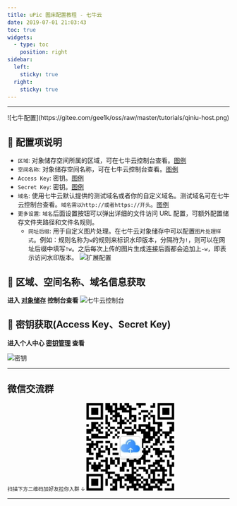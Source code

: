 ```yaml
---
title: uPic 图床配置教程 - 七牛云
date: 2019-07-01 21:03:43
toc: true
widgets:
  - type: toc
    position: right
sidebar:
  left:
    sticky: true
  right:
    sticky: true
---
```


<hr>
![七牛配置](https://gitee.com/gee1k/oss/raw/master/tutorials/qiniu-host.png)

## 📝 配置项说明

- `区域`: 对象储存空间所属的区域，可在七牛云控制台查看。[图例](#🧰-区域、空间名称、域名信息获取)
- `空间名称`: 对象储存空间名称，可在七牛云控制台查看。[图例](#🧰-区域、空间名称、域名信息获取)
- `Access Key`: 密钥。[图例](#🔑-密钥获取-Access-Key、Secret-Key)
- `Secret Key`: 密钥。[图例](#🔑-密钥获取-Access-Key、Secret-Key)
- `域名`: 使用七牛云默认提供的测试域名或者你的自定义域名。测试域名可在七牛云控制台查看。`域名需以http://或者https://开头`。[图例](#🧰-区域、空间名称、域名信息获取)
- `更多设置`: `域名`后面设置按钮可以弹出详细的文件访问 URL 配置，可额外配置储存文件夹路径和文件名规则。
  - `网址后缀`: 用于自定义图片处理。在七牛云对象储存中可以配置`图片处理样式`。例如：规则名称为`w`的规则来标识水印版本，分隔符为`!`，则可以在网址后缀中填写`!w`。之后每次上传的图片生成连接后面都会追加上`-w`，即表示访问水印版本。
  ![扩展配置](https://gitee.com/gee1k/oss/raw/master/tutorials/qiniu-host-extension.png)

## 🧰 区域、空间名称、域名信息获取

**进入 [对象储存](https://portal.qiniu.com/bucket) 控制台查看**
![七牛云控制台](https://gitee.com/gee1k/oss/raw/master/tutorials/qiniu-info.png)

## 🔑 密钥获取(Access Key、Secret Key)

**进入个人中心 [密钥管理](https://portal.qiniu.com/user/key) 查看**

![密钥](https://gitee.com/gee1k/oss/raw/master/tutorials/qiniu-ak.png)

<hr>

## 微信交流群
  <small>扫描下方二维码加好友拉你入群 ↓ </small>
	<img src="https://raw.githubusercontent.com/gee1k/oss/master/personal/geee1k.JPG" height="200" style="height:200px">

<hr>
